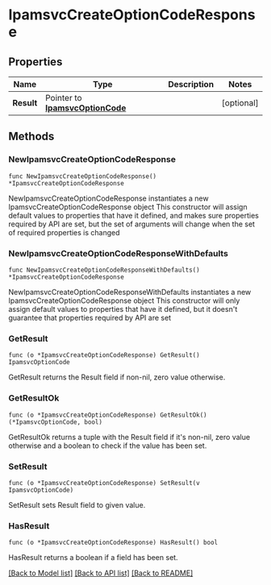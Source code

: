 # IpamsvcCreateOptionCodeResponse

## Properties

Name | Type | Description | Notes
------------ | ------------- | ------------- | -------------
**Result** | Pointer to [**IpamsvcOptionCode**](IpamsvcOptionCode.md) |  | [optional] 

## Methods

### NewIpamsvcCreateOptionCodeResponse

`func NewIpamsvcCreateOptionCodeResponse() *IpamsvcCreateOptionCodeResponse`

NewIpamsvcCreateOptionCodeResponse instantiates a new IpamsvcCreateOptionCodeResponse object
This constructor will assign default values to properties that have it defined,
and makes sure properties required by API are set, but the set of arguments
will change when the set of required properties is changed

### NewIpamsvcCreateOptionCodeResponseWithDefaults

`func NewIpamsvcCreateOptionCodeResponseWithDefaults() *IpamsvcCreateOptionCodeResponse`

NewIpamsvcCreateOptionCodeResponseWithDefaults instantiates a new IpamsvcCreateOptionCodeResponse object
This constructor will only assign default values to properties that have it defined,
but it doesn't guarantee that properties required by API are set

### GetResult

`func (o *IpamsvcCreateOptionCodeResponse) GetResult() IpamsvcOptionCode`

GetResult returns the Result field if non-nil, zero value otherwise.

### GetResultOk

`func (o *IpamsvcCreateOptionCodeResponse) GetResultOk() (*IpamsvcOptionCode, bool)`

GetResultOk returns a tuple with the Result field if it's non-nil, zero value otherwise
and a boolean to check if the value has been set.

### SetResult

`func (o *IpamsvcCreateOptionCodeResponse) SetResult(v IpamsvcOptionCode)`

SetResult sets Result field to given value.

### HasResult

`func (o *IpamsvcCreateOptionCodeResponse) HasResult() bool`

HasResult returns a boolean if a field has been set.


[[Back to Model list]](../README.md#documentation-for-models) [[Back to API list]](../README.md#documentation-for-api-endpoints) [[Back to README]](../README.md)



